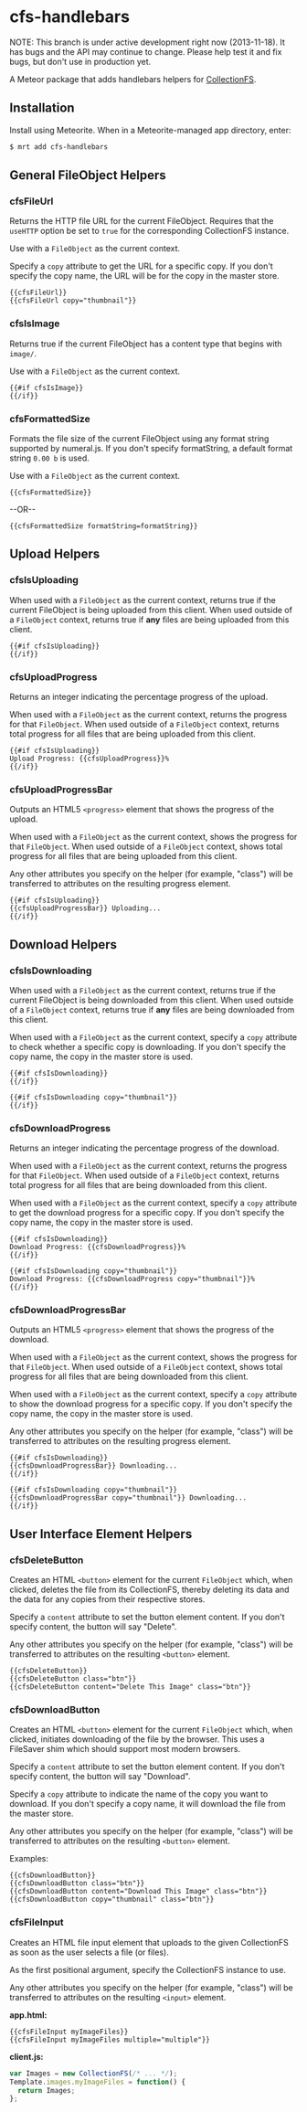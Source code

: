 cfs-handlebars
=========================

NOTE: This branch is under active development right now (2013-11-18). It has
bugs and the API may continue to change. Please help test it and fix bugs,
but don't use in production yet.

A Meteor package that adds handlebars helpers for [CollectionFS](https://github.com/CollectionFS/Meteor-CollectionFS).

## Installation

Install using Meteorite. When in a Meteorite-managed app directory, enter:

```bash
$ mrt add cfs-handlebars
```

## General FileObject Helpers

### cfsFileUrl

Returns the HTTP file URL for the current FileObject. Requires that the `useHTTP` option
be set to `true` for the corresponding CollectionFS instance.

Use with a `FileObject` as the current context.

Specify a `copy` attribute to get the URL for a specific copy. If you don't
specify the copy name, the URL will be for the copy in the master store.

```
{{cfsFileUrl}}
{{cfsFileUrl copy="thumbnail"}}
```

### cfsIsImage

Returns true if the current FileObject has a content type that begins with
`image/`.

Use with a `FileObject` as the current context.

```
{{#if cfsIsImage}}
{{/if}}
```

### cfsFormattedSize

Formats the file size of the current FileObject using any format string supported by
numeral.js. If you don't specify formatString, a default format string
`0.00 b` is used.

Use with a `FileObject` as the current context.

```
{{cfsFormattedSize}}
```

--OR--

```
{{cfsFormattedSize formatString=formatString}}
```

## Upload Helpers

### cfsIsUploading

When used with a `FileObject` as the current context, returns true if
the current FileObject is being uploaded from this client. When used
outside of a `FileObject` context, returns true if **any** files are being
uploaded from this client.

```
{{#if cfsIsUploading}}
{{/if}}
```

### cfsUploadProgress

Returns an integer indicating the percentage progress of the upload.

When used with a `FileObject` as the current context, returns the progress
for that `FileObject`. When used outside of a `FileObject` context,
returns total progress for all files that are being uploaded from this client.

```
{{#if cfsIsUploading}}
Upload Progress: {{cfsUploadProgress}}%
{{/if}}
```

### cfsUploadProgressBar

Outputs an HTML5 `<progress>` element that shows the progress of the upload.

When used with a `FileObject` as the current context, shows the progress
for that `FileObject`. When used outside of a `FileObject` context,
shows total progress for all files that are being uploaded from this client.

Any other attributes you specify on the helper (for example, "class") will be
transferred to attributes on the resulting progress element.

```
{{#if cfsIsUploading}}
{{cfsUploadProgressBar}} Uploading...
{{/if}}
```

## Download Helpers

### cfsIsDownloading

When used with a `FileObject` as the current context, returns true if
the current FileObject is being downloaded from this client. When used
outside of a `FileObject` context, returns true if **any** files are being
downloaded from this client.

When used with a `FileObject` as the current context, specify a `copy`
attribute to check whether a specific copy is downloading. If you don't
specify the copy name, the copy in the master store is used.

```
{{#if cfsIsDownloading}}
{{/if}}

{{#if cfsIsDownloading copy="thumbnail"}}
{{/if}}
```

### cfsDownloadProgress

Returns an integer indicating the percentage progress of the download.

When used with a `FileObject` as the current context, returns the progress
for that `FileObject`. When used outside of a `FileObject` context,
returns total progress for all files that are being downloaded from this client.

When used with a `FileObject` as the current context, specify a `copy`
attribute to get the download progress for a specific copy. If you don't
specify the copy name, the copy in the master store is used.

```
{{#if cfsIsDownloading}}
Download Progress: {{cfsDownloadProgress}}%
{{/if}}

{{#if cfsIsDownloading copy="thumbnail"}}
Download Progress: {{cfsDownloadProgress copy="thumbnail"}}%
{{/if}}
```

### cfsDownloadProgressBar

Outputs an HTML5 `<progress>` element that shows the progress of the download.

When used with a `FileObject` as the current context, shows the progress
for that `FileObject`. When used outside of a `FileObject` context,
shows total progress for all files that are being downloaded from this client.

When used with a `FileObject` as the current context, specify a `copy`
attribute to show the download progress for a specific copy. If you don't
specify the copy name, the copy in the master store is used.

Any other attributes you specify on the helper (for example, "class") will be
transferred to attributes on the resulting progress element.

```
{{#if cfsIsDownloading}}
{{cfsDownloadProgressBar}} Downloading...
{{/if}}

{{#if cfsIsDownloading copy="thumbnail"}}
{{cfsDownloadProgressBar copy="thumbnail"}} Downloading...
{{/if}}
```

## User Interface Element Helpers

### cfsDeleteButton

Creates an HTML `<button>` element for the current `FileObject` which, when clicked,
deletes the file from its CollectionFS, thereby deleting its data and the data
for any copies from their respective stores.

Specify a `content` attribute to set the button element content. If you don't
specify content, the button will say "Delete".

Any other attributes you specify on the helper (for example, "class") will be
transferred to attributes on the resulting `<button>` element.

```
{{cfsDeleteButton}}
{{cfsDeleteButton class="btn"}}
{{cfsDeleteButton content="Delete This Image" class="btn"}}
```

### cfsDownloadButton

Creates an HTML `<button>` element for the current `FileObject` which, when clicked,
initiates downloading of the file by the browser. This uses a FileSaver
shim which should support most modern browsers.

Specify a `content` attribute to set the button element content. If you don't
specify content, the button will say "Download".

Specify a `copy` attribute to indicate the name of the copy you want to
download. If you don't specify a copy name, it will download the file from the
master store.

Any other attributes you specify on the helper (for example, "class") will be
transferred to attributes on the resulting `<button>` element.

Examples:

```
{{cfsDownloadButton}}
{{cfsDownloadButton class="btn"}}
{{cfsDownloadButton content="Download This Image" class="btn"}}
{{cfsDownloadButton copy="thumbnail" class="btn"}}
```

### cfsFileInput

Creates an HTML file input element that uploads to the given CollectionFS as
soon as the user selects a file (or files).

As the first positional argument, specify the CollectionFS instance to use.

Any other attributes you specify on the helper (for example, "class") will be
transferred to attributes on the resulting `<input>` element.

**app.html:**

```
{{cfsFileInput myImageFiles}}
{{cfsFileInput myImageFiles multiple="multiple"}}
```

**client.js:**

```js
var Images = new CollectionFS(/* ... */);
Template.images.myImageFiles = function() {
  return Images;
};
```